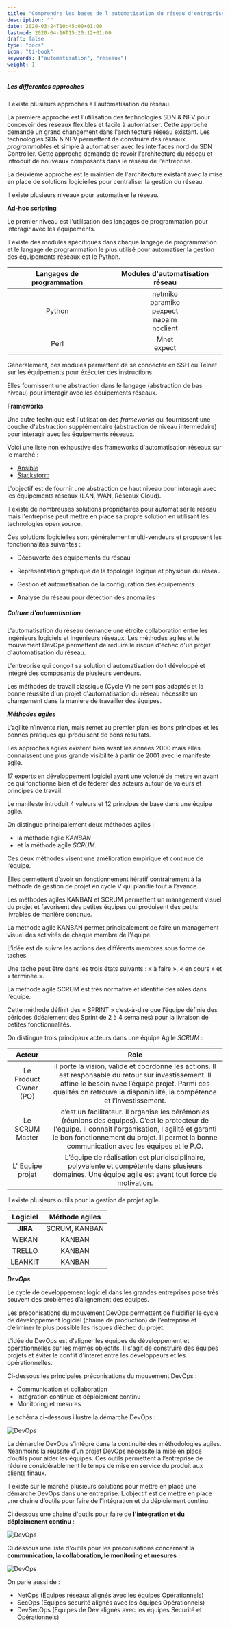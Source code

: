```yaml
---
title: "Comprendre les bases de l'automatisation du réseau d'entreprise"
description: ""
date: 2020-03-24T10:45:00+01:00
lastmod: 2020-04-16T15:20:12+01:00
draft: false
type: "docs"
icon: "ti-book"
keywords: ["automatisation", "réseaux"]
weight: 1
---
```


##### Les différentes approches 

Il existe plusieurs approches à l'automatisation du réseau.

La premiere approche est l'utilisation des technologies SDN & NFV pour concevoir des réseaux flexibles et facile à automatiser.
Cette approche demande un grand changement dans l'architecture réseau existant.
Les technologies SDN & NFV permettent de construire des réseaux *programmables* et simple à automatiser avec les interfaces nord du SDN Controller. Cette approche demande de revoir l'architecture du réseau et introduit de nouveaux composants dans le réseau de l'entreprise. 

La deuxieme approche est le maintien de l'architecture existant avec la mise en place de solutions logicielles pour centraliser la gestion du réseau.

Il existe plusieurs niveaux pour automatiser le réseau.

**Ad-hoc scripting**

Le premier niveau est l'utilisation des langages de programmation pour interagir avec les équipements. 

Il existe des modules spécifiques dans chaque langage de programmation et le langage de programmation le plus utilisé pour automatiser la gestion des équipements réseaux est le Python.

| Langages de programmation | Modules d'automatisation réseau |
| :-------:| :---------: |
| Python | netmiko <br/> paramiko <br/> pexpect <br/> napalm <br/> ncclient |
| Perl | Mnet <br/> expect |

Généralement, ces modules permettent de se connecter en SSH ou Telnet sur les équipements pour éxécuter des instructions.

Elles fournissent une abstraction dans le langage (abstraction de bas niveau) pour interagir avec les équipements réseaux.

**Frameworks**

Une autre technique est l'utilisation des *frameworks* qui fournissent une couche d'abstraction supplémentaire (abstraction de niveau intermédaire) pour interagir avec les équipements réseaux.

Voici une liste non exhaustive des frameworks d'automatisation réseaux sur le marché  :

- [Ansible](https://docs.ansible.com/)
- [Stackstorm](https://docs.stackstorm.com/)

L'objectif est de fournir une abstraction de haut niveau pour interagir avec les équipements réseaux (LAN, WAN, Réseaux Cloud).

Il existe de nombreuses solutions propriétaires pour automatiser le réseau mais l'entreprise peut mettre en place sa propre solution en utilisant les technologies open source.

Ces solutions logicielles sont généralement multi-vendeurs et proposent les fonctionnalités suivantes :

- Découverte des équipements du réseau

- Représentation graphique de la topologie logique et physique du réseau

- Gestion et automatisation de la configuration des équipements

- Analyse du réseau pour détection des anomalies


##### **Culture d'automatisation**

L'automatisation du réseau demande une étroite collaboration entre les ingénieurs logiciels et ingénieurs réseaux. Les méthodes agiles et le mouvement DevOps permettent de réduire le risque d'échec d'un projet d'automatisation du réseau.

L'entreprise qui conçoit sa solution d'automatisation doit développé et intégré des composants de plusieurs vendeurs.

Les méthodes de travail classique (Cycle V) ne sont pas adaptés et la bonne réussite d'un projet d'automatisation du réseau nécessite un changement dans la maniere de travailler des équipes.

***Méthodes agiles***

L’agilité n’invente rien, mais remet au premier plan les bons principes et les bonnes pratiques qui produisent de bons résultats. 

Les approches agiles existent bien avant les années 2000 mais elles connaissent une plus grande visibilité à partir de 2001 avec le manifeste agile. 

17 experts en développement logiciel ayant une volonté de mettre en avant ce qui fonctionne bien et de fédérer des acteurs autour de valeurs et principes de travail.

Le manifeste introduit 4 valeurs et 12 principes de base dans une équipe agile.

On distingue principalement deux méthodes agiles : 

* la méthode agile *KANBAN*
* et la méthode agile *SCRUM*. 

Ces deux méthodes visent une amélioration empirique et continue de l’équipe. 

Elles permettent d’avoir un fonctionnement itératif contrairement à la méthode de gestion de projet en cycle V qui planifie tout à l’avance. 

Les méthodes agiles KANBAN et SCRUM permettent un management visuel du projet et favorisent des petites équipes qui produisent des petits livrables de manière continue.

La méthode agile KANBAN permet principalement de faire un management visuel des activités de chaque membre de l’équipe. 

L’idée est de suivre les actions des différents membres sous forme de taches. 

Une tache peut être dans les trois états suivants : « à faire », « en cours » et « terminée ».

La méthode agile SCRUM est très normative et identifie des rôles dans l’équipe. 

Cette méthode définit des « SPRINT » c’est-à-dire que l’équipe définie des périodes (idéalement des Sprint de 2 à 4 semaines) pour la livraison de petites fonctionnalités.

On distingue trois principaux acteurs dans une équipe Agile *SCRUM* :

| Acteur| Role |
| :-------:| :---------: |
| Le Product Owner (PO) | il porte la vision, valide et coordonne les actions. Il est responsable du retour sur investissement. Il affine le besoin avec l’équipe projet. Parmi ces qualités on retrouve la disponibilité, la compétence et l’investissement. |
| Le SCRUM Master |  c’est un facilitateur. Il organise les cérémonies (réunions des équipes). C’est le protecteur de l'équipe. Il connait l'organisation, l'agilité et garanti le bon fonctionnement du projet. Il permet la bonne communication avec les équipes et le P.O. |
| L' Equipe projet | L’équipe de réalisation est pluridisciplinaire, polyvalente et compétente dans plusieurs domaines. Une équipe agile est avant tout force de motivation. |


Il existe plusieurs outils pour la gestion de projet agile. 

| Logiciel | Méthode agiles |
| :-------:| :---------: |
| **JIRA** | SCRUM, KANBAN |
| WEKAN | KANBAN |
| TRELLO | KANBAN |
| LEANKIT | KANBAN |


***DevOps***

Le cycle de développement logiciel dans les grandes entreprises pose très souvent des problèmes d’alignement des équipes.

Les préconisations du mouvement DevOps permettent de fluidifier le cycle de développement logiciel (chaine de production) de l’entreprise et d’éliminer le plus possible les risques d’échec du projet.

L'idée du DevOps est d'aligner les équipes de développement et opérationnelles sur les memes objectifs. Il s'agit de construire des équipes projets et éviter le conflit d'interet entre les développeurs et les opérationnelles.

Ci-dessous les principales préconisations du mouvement DevOps :

* Communication et collaboration
* Intégration continue et déploiement continu
* Monitoring et mesures

Le schéma ci-dessous illustre la démarche DevOps :

![DevOps](devops_architecture.png)

La démarche DevOps s’intègre dans la continuité des méthodologies agiles.
Néanmoins la réussite d’un projet DevOps nécessite la mise en place d’outils pour aider les équipes. Ces outils permettent à l’entreprise de réduire considérablement le temps de mise en service du produit aux clients finaux.

Il existe sur le marché plusieurs solutions pour mettre en place une démarche DevOps dans une entreprise. L'objectif est de mettre en place une chaine d’outils pour faire de l’intégration et du déploiement continu.

Ci dessous une chaine d'outils pour faire de **l'intégration et du déploimenent continu** :

![DevOps](devops_tools.png)

Ci dessous une liste d'outils pour les préconisations concernant la **communication, la collaboration, le monitoring et mesures** :

![DevOps](devops_tools_bis.png)

On parle aussi de  :

* NetOps (Equipes réseaux alignés avec les équipes Opérationnels)
* SecOps (Equipes sécurité alignés avec les équipes Opérationnels)
* DevSecOps (Equipes de Dev alignés avec les équipes Sécurité et Opérationnels)
